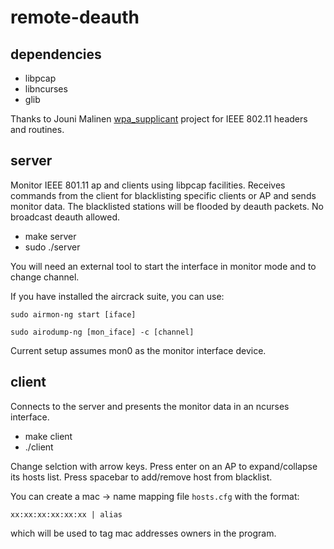 # remote-deauth

dependencies
------------
- libpcap
- libncurses
- glib

Thanks to Jouni Malinen [wpa_supplicant](https://github.com/realdesktop/wpa_supplicant) project for IEEE 802.11 headers and routines.

server
------
Monitor IEEE 801.11 ap and clients using libpcap facilities.
Receives commands from the client for blacklisting specific clients or AP and sends monitor data.
The blacklisted stations will be flooded by deauth packets.
No broadcast deauth allowed.

- make server
- sudo ./server

You will need an external tool to start the interface in monitor mode and to
change channel.

If you have installed the aircrack suite, you can use:

`sudo airmon-ng start [iface]`

`sudo airodump-ng [mon_iface] -c [channel]`

Current setup assumes mon0 as the monitor interface device.

client
------
Connects to the server and presents the monitor data in an ncurses interface.

- make client
- ./client

Change selction with arrow keys.
Press enter on an AP to expand/collapse its hosts list.
Press spacebar to add/remove host from blacklist.

You can create a mac -> name mapping file `hosts.cfg` with the format:

`xx:xx:xx:xx:xx:xx | alias`

which will be used to tag mac addresses owners in the program.


